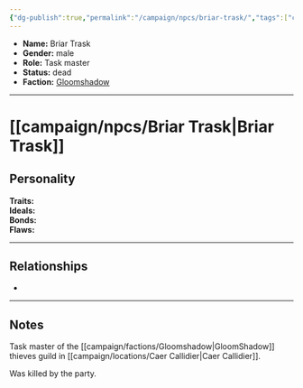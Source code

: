```yaml
---
{"dg-publish":true,"permalink":"/campaign/npcs/briar-trask/","tags":["character","npc"],"noteIcon":"","created":"2025-10-26T19:28:08.169-07:00","updated":"2025-10-27T16:36:50.860-07:00"}
---
```



<p><span><ul>
<li dir="auto"><strong>Name:</strong> Briar Trask</li>
<li dir="auto"><strong>Gender:</strong> male</li>
<li dir="auto"><strong>Role:</strong> Task master</li>
<li dir="auto"><strong>Status:</strong> dead</li>
<li dir="auto"><strong>Faction:</strong> <a data-tooltip-position="top" aria-label="campaign/factions/Gloomshadow.md" data-href="campaign/factions/Gloomshadow.md" href="campaign/factions/Gloomshadow.md" class="internal-link" target="_blank" rel="noopener nofollow">Gloomshadow</a></li>
</ul></span></p>

---

# [[campaign/npcs/Briar Trask\|Briar Trask]]

## Personality
**Traits:**  
**Ideals:**  
**Bonds:**  
**Flaws:**  

---

## Relationships
- 

---

## Notes
Task master of the [[campaign/factions/Gloomshadow\|GloomShadow]] thieves guild in [[campaign/locations/Caer Callidier\|Caer Callidier]]. 

Was killed by the party.